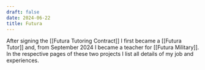 ```yaml
---
draft: false
date: 2024-06-22
title: Futura
---
```

After signing the [[Futura Tutoring Contract]] I first became a [[Futura Tutor]] and, from September 2024 I became a teacher for [[Futura Military]]. In the respective pages of these two projects I list all details of my job and experiences.